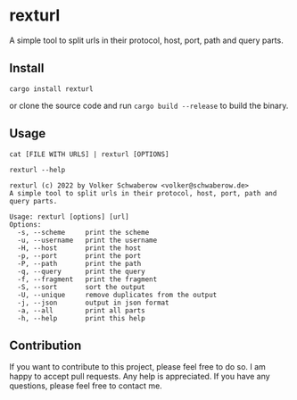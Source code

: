 # rexturl

A simple tool to split urls in their protocol, host, port, path and query parts.

## Install

````
cargo install rexturl
````
or clone the source code and run `cargo build --release` to build the binary.

## Usage

````
cat [FILE WITH URLS] | rexturl [OPTIONS]
````

````
rexturl --help

rexturl (c) 2022 by Volker Schwaberow <volker@schwaberow.de>
A simple tool to split urls in their protocol, host, port, path and query parts.

Usage: rexturl [options] [url]
Options:
  -s, --scheme     print the scheme
  -u, --username   print the username
  -H, --host       print the host
  -p, --port       print the port
  -P, --path       print the path
  -q, --query      print the query
  -f, --fragment   print the fragment
  -S, --sort       sort the output
  -U, --unique     remove duplicates from the output
  -j, --json       output in json format
  -a, --all        print all parts
  -h, --help       print this help
````

## Contribution 

If you want to contribute to this project, please feel free to do so. I am happy to accept pull requests. Any help is appreciated. If you have any questions, please feel free to contact me.
